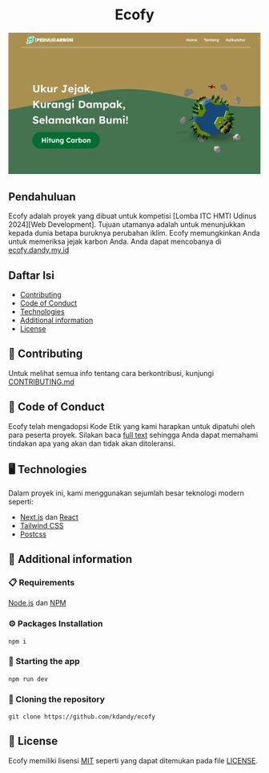 <div align="center">
  <h1><b>Ecofy</b></h1>
</div>

![Alt Website preview][image-preview]

## Pendahuluan

Ecofy adalah proyek yang dibuat untuk kompetisi [Lomba ITC HMTI Udinus 2024][Web Development]. Tujuan utamanya adalah untuk menunjukkan kepada dunia betapa buruknya perubahan iklim. Ecofy memungkinkan Anda untuk memeriksa jejak karbon Anda. Anda dapat mencobanya di [ecofy.dandy.my.id][ecofy-link]

## Daftar Isi

- [Contributing](#-contributing)
- [Code of Conduct](#-code-of-conduct)
- [Technologies](#-technologies)
- [Additional information](#-additional-information)
- [License](#-license)

## 👏 Contributing 

Untuk melihat semua info tentang cara berkontribusi, kunjungi [CONTRIBUTING.md][contributing]

## 💖 Code of Conduct          

Ecofy telah mengadopsi Kode Etik yang kami harapkan untuk dipatuhi oleh para peserta proyek. Silakan baca [full text][code-of-conduct] sehingga Anda dapat memahami tindakan apa yang akan dan tidak akan ditoleransi.

## 🖥️ Technologies

Dalam proyek ini, kami menggunakan sejumlah besar teknologi modern seperti:

- [Next.js][nextjs] dan [React][react]
- [Tailwind CSS][tailwind]
- [Postcss][postcss]

## 📖 Additional information

### 📋 Requirements

[Node.js][node] dan [NPM][npm]

### ⚙️ Packages Installation

```shell
npm i
```

### 🚀 Starting the app 

```shell
npm run dev
```

### 🔗 Cloning the repository

```shell
git clone https://github.com/kdandy/ecofy
```

## 📄 License 

Ecofy memiliki lisensi [MIT][mit] seperti yang dapat ditemukan pada file [LICENSE][license].


[mit]: https://opensource.org/license/mit/
[license]: https://github.com/kdandy/ecofy/blob/master/LICENSE
[node]: https://nodejs.org/en
[npm]: https://www.npmjs.com/
[postcss]: https://postcss.org/
[contributing]: https://github.com/kdandy/pedulicarbon/blob/master/CONTRIBUTING.md
[Lomba]: https://www.instagram.com/p/C6BnZSBSuys/?igsh=dW1wMm1hd2xvMDB5
[image-preview]: https://github.com/kdandy/pedulicarbon/blob/master/public/preview.png
[ecofy-link]: https://ecofy.dandy.my.id
[nextjs]: https://nextjs.org/
[react]: https://react.dev/

[tailwind]: https://tailwindcss.com
[code-of-conduct]: https://github.com/kdandy/ecofy/blob/master/CODE_OF_CONDUCT.md